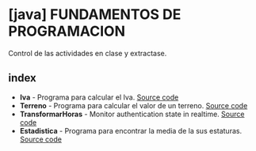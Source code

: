 # [java] FUNDAMENTOS DE PROGRAMACION
Control de las actividades en clase y extractase.


## index

- **Iva** - Programa para calcular el Iva. [Source code](https://github.com/baesparza/-java-FUNDAMENTOS-DE-PROGRAMACION/blob/master/Iva/src/iva/Iva.java)
- **Terreno** - Programa para calcular el valor de un terreno. [Source code](https://github.com/baesparza/-java-FUNDAMENTOS-DE-PROGRAMACION/blob/master/Terreno/src/terreno/Terreno.java)
- **TransformarHoras** - Monitor authentication state in realtime. [Source code](https://github.com/baesparza/-java-FUNDAMENTOS-DE-PROGRAMACION/blob/master/TransformarHoras/src/transformarhoras/TransformarHoras.java)
- **Estadistica** - Programa para encontrar la media de la sus estaturas. [Source code](https://github.com/baesparza/-java-FUNDAMENTOS-DE-PROGRAMACION/blob/master/Estadistica/src/estadistica/Estadistica.java)
